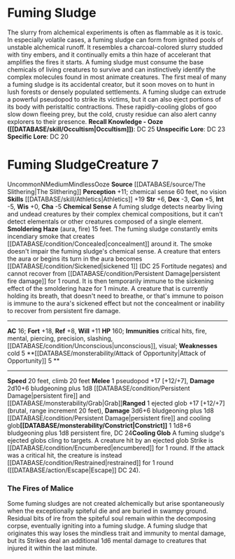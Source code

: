﻿---
ac: '16'
alignment: N
all_resistance: null
burrow_speed: null
charisma: '-5'
climb_speed: '20'
constitution: '+5'
creature_ability:
- Attack of Opportunity
- Chemical Sense
- Constrict
- Cooling Glob
- Smoldering Haze
creature_family: null
dexterity: '-3'
element: null
fly_speed: null
fortitude: '+18'
hardness: null
hp: '160'
id: '984'
immunity:
- critical hits
- fire
- mental
- piercing
- precision
- slashing
- '[[DATABASE/condition/Unconscious|unconscious]]'
- '[[DATABASE/trait/Visual|visual]]'
intelligence: '-5'
land_speed: '20'
language: null
level: '7'
max_speed: '20'
name: Fuming Sludge
perception: '+11'
rarity: Uncommon
reflex: '+8'
resistance: null
rus_type_level: null
school: null
sense:
- chemical sense 60 feet
- no vision
size: Medium
skill:
- '[[DATABASE/skill/Athletics|Athletics]] +19'
source: '[[DATABASE/source/The Slithering|The Slithering]]'
speed:
- 20 feet
- climb 20 feet
spell: null
strength: '+6'
strength_req: '6'
strongest_save:
- Fortitude
swim_speed: null
trait:
- '[[DATABASE/trait/Mindless|Mindless]]'
- '[[DATABASE/trait/Ooze|Ooze]]'
- '[[DATABASE/trait/Uncommon|Uncommon]]'
type: Creature
vision: null
weakest_save:
- Reflex
weakness:
- cold 5
will: '+11'
wisdom: '+0'

---
# Fuming Sludge

The slurry from alchemical experiments is often as flammable as it is toxic. In especially volatile cases, a fuming sludge can form from ignited pools of unstable alchemical runoff. It resembles a charcoal-colored slurry studded with tiny embers, and it continually emits a thin haze of accelerant that amplifies the fires it starts.
 A fuming sludge must consume the base chemicals of living creatures to survive and can instinctively identify the complex molecules found in most animate creatures. The first meal of many a fuming sludge is its accidental creator, but it soon moves on to hunt in lush forests or densely populated settlements. A fuming sludge can extrude a powerful pseudopod to strike its victims, but it can also eject portions of its body with peristaltic contractions. These rapidly-cooling globs of goo slow down fleeing prey, but the cold, crusty residue can also alert canny explorers to their presence.
**Recall Knowledge - Ooze ([[DATABASE/skill/Occultism|Occultism]])**: DC 25
**Unspecific Lore**: DC 23
**Specific Lore**: DC 20

# Fuming Sludge<span class="item-type">Creature 7</span>

<span class="trait-uncommon item-trait">Uncommon</span><span class="trait-alignment item-trait">N</span><span class="trait-size item-trait">Medium</span><span class="item-trait">Mindless</span><span class="item-trait">Ooze</span>
**Source** [[DATABASE/source/The Slithering|The Slithering]]
**Perception** +11; chemical sense 60 feet, no vision
**Skills** [[DATABASE/skill/Athletics|Athletics]] +19
**Str** +6, **Dex** -3, **Con** +5, **Int** -5, **Wis** +0, **Cha** -5
**Chemical Sense** A fuming sludge detects nearby living and undead creatures by their complex chemical compositions, but it can't detect elementals or other creatures composed of a single element.
**Smoldering Haze** (aura, fire) 15 feet. The fuming sludge constantly emits incendiary smoke that creates [[DATABASE/condition/Concealed|concealment]] around it. The smoke doesn't impair the fuming sludge's chemical sense. A creature that enters the aura or begins its turn in the aura becomes [[DATABASE/condition/Sickened|sickened 1]] (DC 25 Fortitude negates) and cannot recover from [[DATABASE/condition/Persistent Damage|persistent fire damage]] for 1 round. It is then temporarily immune to the sickening effect of the smoldering haze for 1 minute. A creature that is currently holding its breath, that doesn't need to breathe, or that's immune to poison is immune to the aura's sickened effect but not the concealment or inability to recover from persistent fire damage.

---
**AC** 16; **Fort** +18, **Ref** +8, **Will** +11
**HP** 160; **Immunities** critical hits, fire, mental, piercing, precision, slashing, [[DATABASE/condition/Unconscious|unconscious]], visual; **Weaknesses** cold 5
<span class="in-box-ability">**[[DATABASE/monsterability/Attack of Opportunity|Attack of Opportunity]] <span class="action-icon">5</span> ** </span>

---
**Speed** 20 feet, climb 20 feet
<span class="in-box-ability">**Melee** <span class="action-icon">1</span> pseudopod +17 [+12/+7], **Damage** 2d10+6 bludgeoning plus 1d8 [[DATABASE/condition/Persistent Damage|persistent fire]] and [[DATABASE/monsterability/Grab|Grab]]</span><span class="in-box-ability">**Ranged** <span class="action-icon">1</span> ejected glob +17 [+12/+7] (brutal, range increment 20 feet), **Damage** 3d6+6 bludgeoning plus 1d8 [[DATABASE/condition/Persistent Damage|persistent fire]] and cooling glob</span><span class="in-box-ability">**[[DATABASE/monsterability/Constrict|Constrict]]** <span class="action-icon">1</span> 1d8+6 bludgeoning plus 1d8 persistent fire, DC 24</span><span class="in-box-ability">**Cooling Glob** A fuming sludge's ejected globs cling to targets. A creature hit by an ejected glob Strike is [[DATABASE/condition/Encumbered|encumbered]] for 1 round. If the attack was a critical hit, the creature is instead [[DATABASE/condition/Restrained|restrained]] for 1 round ([[DATABASE/action/Escape|Escape]] DC 24).</span>

###  The Fires of Malice

Some fuming sludges are not created alchemically but arise spontaneously when the exceptionally spiteful die and are buried in swampy ground. Residual bits of ire from the spiteful soul remain within the decomposing corpse, eventually igniting into a fuming sludge. A fuming sludge that originates this way loses the mindless trait and immunity to mental damage, but its Strikes deal an additional 1d6 mental damage to creatures that injured it within the last minute.